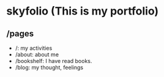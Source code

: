 # skyfolio (This is my portfolio)

## /pages
- /: my activities
- /about: about me
- /bookshelf: I have read books.
- /blog: my thought, feelings
